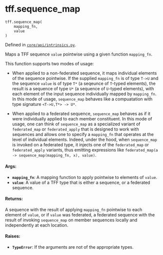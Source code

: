 <div itemscope itemtype="http://developers.google.com/ReferenceObject">
<meta itemprop="name" content="tff.sequence_map" />
<meta itemprop="path" content="Stable" />
</div>

# tff.sequence_map

```python
tff.sequence_map(
    mapping_fn,
    value
)
```

Defined in
[`core/api/intrinsics.py`](http://github.com/tensorflow/federated/tree/master/tensorflow_federated/python/core/api/intrinsics.py).

Maps a TFF sequence `value` pointwise using a given function `mapping_fn`.

This function supports two modes of usage:

*   When applied to a non-federated sequence, it maps individual elements of the
    sequence pointwise. If the supplied `mapping_fn` is of type `T->U` and the
    sequence `value` is of type `T*` (a seqeunce of `T`-typed elements), the
    result is a sequence of type `U*` (a sequence of `U`-typed elements), with
    each element of the input sequence individually mapped by `mapping_fn`. In
    this mode of usage, `sequence_map` behaves like a compuatation with type
    signature `<T->U,T*> -> U*`.

*   When applied to a federated sequence, `sequence_map` behaves as if it were
    individually applied to each member constituent. In this mode of usage, one
    can think of `sequence_map` as a specialized variant of `federated_map` or
    `federated_apply` that is designed to work with sequences and allows one to
    specify a `mapping_fn` that operates at the level of individual elements.
    Indeed, under the hood, when `sequence_map` is invoked on a federated type,
    it injects one of the `federated_map` or `federated_apply` variants, thus
    emitting expressions like `federated_map(a -> sequence_map(mapping_fn, x),
    value)`.

#### Args:

*   <b>`mapping_fn`</b>: A mapping function to apply pointwise to elements of
    `value`.
*   <b>`value`</b>: A value of a TFF type that is either a sequence, or a
    federated sequence.

#### Returns:

A sequence with the result of applying `mapping_fn` pointwise to each element of
`value`, or if `value` was federated, a federated sequence with the result of
invoking `sequence_map` on member sequences locally and independently at each
location.

#### Raises:

*   <b>`TypeError`</b>: If the arguments are not of the appropriate types.
